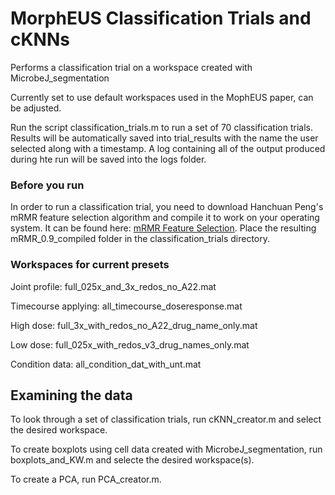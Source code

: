 # MorphEUS Classification Trials and cKNNs

Performs a classification trial on a workspace created with MicrobeJ_segmentation

Currently set to use default workspaces used in the MophEUS paper, can be adjusted.

Run the script classification_trials.m to run a set of 70 classification trials. Results will be automatically saved into trial_results with the name the user selected along with a timestamp. A log containing all of the output produced during hte run will be saved into the logs folder. 

### Before you run

In order to run a classification trial, you need to download Hanchuan Peng's mRMR feature selection algorithm and compile it to work on your operating system. It can be found here:
[mRMR Feature Selection](https://www.mathworks.com/matlabcentral/fileexchange/14608-mrmr-feature-selection-using-mutual-information-computation?s_tid=prof_contriblnk). Place the resulting mRMR_0.9_compiled folder in the classification_trials directory.


### Workspaces for current presets

Joint profile: full_025x_and_3x_redos_no_A22.mat

Timecourse applying: all_timecourse_doseresponse.mat

High dose: full_3x_with_redos_no_A22_drug_name_only.mat

Low dose: full_025x_with_redos_v3_drug_names_only.mat

Condition data: all_condition_dat_with_unt.mat

## Examining the data

To look through a set of classification trials, run cKNN_creator.m and select the desired workspace. 

To create boxplots using cell data created with MicrobeJ_segmentation, run boxplots_and_KW.m and selecte the desired workspace(s).

To create a PCA, run PCA_creator.m. 
